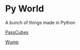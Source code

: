 # Py World

A bunch of things made in Python

[PassCubes](https://github.com/XAzure16/PassCubes)  

[Wump](https://github.com/XAzure16/Wump)
